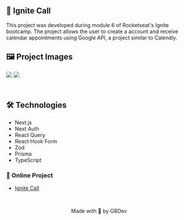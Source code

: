 ## 📆 Ignite Call

This project was developed during module 6 of Rocketseat's Ignite bootcamp. The project allows the user to create a account and receive calendar appointments using Google API, a project similar to Calendly.

## 🖼 Project Images
<img src="https://user-images.githubusercontent.com/71772559/209562977-006a79f2-a376-4fd8-80b7-a019bbf6f26a.png" align="center" />
<img src="https://user-images.githubusercontent.com/71772559/209562984-4c189abb-be83-48d3-bd78-eb538b58ff4b.png" align="center" />

&nbsp;

## 🛠️ Technologies

* Next.js
* Next Auth
* React Query
* React Hook Form
* Zod
* Prisma
* TypeScript

### 🔗 Online Project
* [Ignite Call](https://ignite-call-gbdev13.vercel.app/)

&nbsp;

<p align="center">Made with 💙 by GBDev</p>
